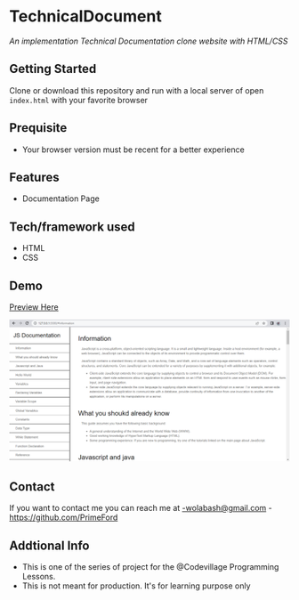 # TechnicalDocument

_An implementation Technical Documentation clone website with HTML/CSS_

## Getting Started

Clone or download this repository and run with a local server of open `index.html` with your favorite browser

## Prequisite

- Your browser version must be recent for a better experience

## Features

- Documentation Page

## Tech/framework used

- HTML
- CSS

## Demo

[Preview Here](https://rawcdn.githack.com/PrimeFord/TechnicalDocument/f1d32b907c3954e3e71671579e2b5c2b3e305045/index.html)

![screenshot](./media/snip.png)

## Contact

If you want to contact me you can reach me at
-wolabash@gmail.com -https://github.com/PrimeFord

## Addtional Info

- This is one of the series of project for the @Codevillage Programming Lessons.
- This is not meant for production. It's for learning purpose only
